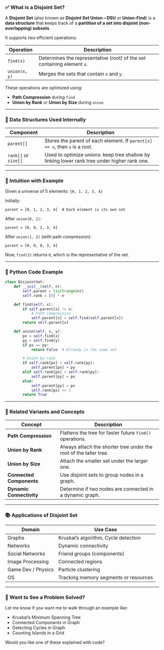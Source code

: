 ### ✅ What is a Disjoint Set?

A **Disjoint Set** (also known as **Disjoint Set Union – DSU** or **Union-Find**) is a **data structure** that keeps track of a **partition of a set into disjoint (non-overlapping) subsets**.

It supports two efficient operations:

| Operation     | Description                                                             |
| ------------- | ----------------------------------------------------------------------- |
| `find(x)`     | Determines the representative (root) of the set containing element `x`. |
| `union(x, y)` | Merges the sets that contain `x` and `y`.                               |

These operations are optimized using:

* **Path Compression** during `find`
* **Union by Rank** or **Union by Size** during `union`

---

### 🔧 Data Structures Used Internally

| Component            | Description                                                                                  |
| -------------------- | -------------------------------------------------------------------------------------------- |
| `parent[]`           | Stores the parent of each element. If `parent[x] == x`, then `x` is a root.                  |
| `rank[]` or `size[]` | Used to optimize unions: keep tree shallow by linking lower rank tree under higher rank one. |

---

### 🧠 Intuition with Example

Given a universe of 5 elements: `{0, 1, 2, 3, 4}`

Initially:

```
parent = [0, 1, 2, 3, 4]  # Each element is its own set
```

After `union(0, 1)`:

```
parent = [0, 0, 2, 3, 4]
```

After `union(1, 2)` (with path compression):

```
parent = [0, 0, 0, 3, 4]
```

Now, `find(2)` returns `0`, which is the representative of the set.

---

### 🧮 Python Code Example

```python
class DisjointSet:
    def __init__(self, n):
        self.parent = list(range(n))
        self.rank = [0] * n

    def find(self, x):
        if self.parent[x] != x:
            # Path compression
            self.parent[x] = self.find(self.parent[x])
        return self.parent[x]

    def union(self, x, y):
        px = self.find(x)
        py = self.find(y)
        if px == py:
            return False  # Already in the same set

        # Union by rank
        if self.rank[px] < self.rank[py]:
            self.parent[px] = py
        elif self.rank[px] > self.rank[py]:
            self.parent[py] = px
        else:
            self.parent[py] = px
            self.rank[px] += 1
        return True
```

---

### 📌 Related Variants and Concepts

| Concept                  | Description                                                       |
| ------------------------ | ----------------------------------------------------------------- |
| **Path Compression**     | Flattens the tree for faster future `find()` operations.          |
| **Union by Rank**        | Always attach the shorter tree under the root of the taller tree. |
| **Union by Size**        | Attach the smaller set under the larger one.                      |
| **Connected Components** | Use disjoint sets to group nodes in a graph.                      |
| **Dynamic Connectivity** | Determine if two nodes are connected in a dynamic graph.          |

---

### 📚 Applications of Disjoint Set

| Domain             | Use Case                              |
| ------------------ | ------------------------------------- |
| Graphs             | Kruskal’s algorithm, Cycle detection  |
| Networks           | Dynamic connectivity                  |
| Social Networks    | Friend groups (components)            |
| Image Processing   | Connected regions                     |
| Game Dev / Physics | Particle clustering                   |
| OS                 | Tracking memory segments or resources |

---

### 🧪 Want to See a Problem Solved?

Let me know if you want me to walk through an example like:

* Kruskal’s Minimum Spanning Tree
* Connected Components in Graph
* Detecting Cycles in Graph
* Counting Islands in a Grid

Would you like one of these explained with code?
